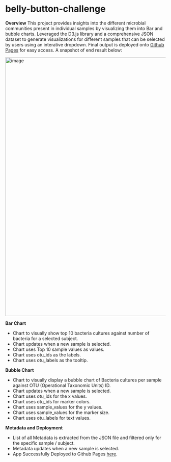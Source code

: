 # belly-button-challenge
**Overview**
This project provides insights into the different microbial communities present in individual samples by visualizing them into Bar and bubble charts. Leveraged the D3.js library and a comprehensive JSON dataset to generate visualizations for different samples that can be selected by users using an interative dropdown.
Final output is deployed onto [Github Pages](https://anubala85.github.io/belly-button-challenge/) for easy access. A snapshot of end result below:


<img width="812" alt="image" src="https://github.com/Anubala85/belly-button-challenge/assets/158111116/25b69907-32b7-4156-9b38-39a445fe5d3d">

**Bar Chart**
- Chart to visually show top 10 bacteria cultures against number of bacteria for a selected subject.
- Chart updates when a new sample is selected.
- Chart uses Top 10 sample values as values.
- Chart uses otu_ids as the labels.
- Chart uses otu_labels as the tooltip.
  
**Bubble Chart**
- Chart to visually display a bubble chart of Bacteria cultures per sample against OTU (Operational Taxonomic Units) ID.
- Chart updates when a new sample is selected.
- Chart uses otu_ids for the x values.
- Chart uses otu_ids for marker colors.
- Chart uses sample_values for the y values.
- Chart uses sample_values for the marker size.
- Chart uses otu_labels for text values.

**Metadata and Deployment**
- List of all Metadata is extracted from the JSON file and filtered only for the specific sample / subject.
- Metadata updates when a new sample is selected.
- App Successfully Deployed to Github Pages [here](https://anubala85.github.io/belly-button-challenge/).



